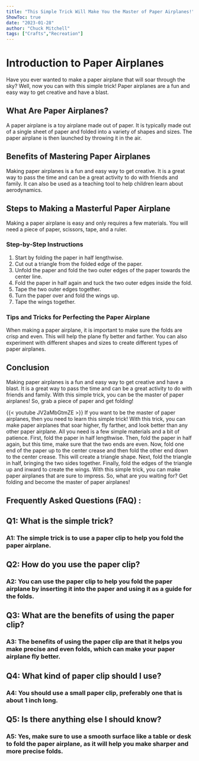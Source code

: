 ```yaml
---
title: "This Simple Trick Will Make You the Master of Paper Airplanes!"
ShowToc: true 
date: "2023-01-28"
author: "Chuck Mitchell" 
tags: ["Crafts","Recreation"]
---
```

# Introduction to Paper Airplanes

Have you ever wanted to make a paper airplane that will soar through the sky? Well, now you can with this simple trick! Paper airplanes are a fun and easy way to get creative and have a blast. 

## What Are Paper Airplanes? 

A paper airplane is a toy airplane made out of paper. It is typically made out of a single sheet of paper and folded into a variety of shapes and sizes. The paper airplane is then launched by throwing it in the air. 

## Benefits of Mastering Paper Airplanes 

Making paper airplanes is a fun and easy way to get creative. It is a great way to pass the time and can be a great activity to do with friends and family. It can also be used as a teaching tool to help children learn about aerodynamics. 

## Steps to Making a Masterful Paper Airplane 

Making a paper airplane is easy and only requires a few materials. You will need a piece of paper, scissors, tape, and a ruler. 

### Step-by-Step Instructions

1. Start by folding the paper in half lengthwise.
2. Cut out a triangle from the folded edge of the paper.
3. Unfold the paper and fold the two outer edges of the paper towards the center line.
4. Fold the paper in half again and tuck the two outer edges inside the fold.
5. Tape the two outer edges together.
6. Turn the paper over and fold the wings up.
7. Tape the wings together.

### Tips and Tricks for Perfecting the Paper Airplane 

When making a paper airplane, it is important to make sure the folds are crisp and even. This will help the plane fly better and farther. You can also experiment with different shapes and sizes to create different types of paper airplanes. 

## Conclusion 

Making paper airplanes is a fun and easy way to get creative and have a blast. It is a great way to pass the time and can be a great activity to do with friends and family. With this simple trick, you can be the master of paper airplanes! So, grab a piece of paper and get folding!

{{< youtube JV2aMbGtmZE >}} 
If you want to be the master of paper airplanes, then you need to learn this simple trick! With this trick, you can make paper airplanes that soar higher, fly farther, and look better than any other paper airplane. All you need is a few simple materials and a bit of patience. First, fold the paper in half lengthwise. Then, fold the paper in half again, but this time, make sure that the two ends are even. Now, fold one end of the paper up to the center crease and then fold the other end down to the center crease. This will create a triangle shape. Next, fold the triangle in half, bringing the two sides together. Finally, fold the edges of the triangle up and inward to create the wings. With this simple trick, you can make paper airplanes that are sure to impress. So, what are you waiting for? Get folding and become the master of paper airplanes!

## Frequently Asked Questions (FAQ) :
<h2>Q1: What is the simple trick?</h2>

<h3>A1: The simple trick is to use a paper clip to help you fold the paper airplane.</h3>

<h2>Q2: How do you use the paper clip?</h2>

<h3>A2: You can use the paper clip to help you fold the paper airplane by inserting it into the paper and using it as a guide for the folds.</h3>

<h2>Q3: What are the benefits of using the paper clip?</h2>

<h3>A3: The benefits of using the paper clip are that it helps you make precise and even folds, which can make your paper airplane fly better.</h3>

<h2>Q4: What kind of paper clip should I use?</h2>

<h3>A4: You should use a small paper clip, preferably one that is about 1 inch long.</h3>

<h2>Q5: Is there anything else I should know?</h2>

<h3>A5: Yes, make sure to use a smooth surface like a table or desk to fold the paper airplane, as it will help you make sharper and more precise folds.</h3>





